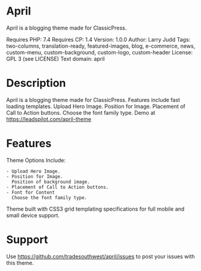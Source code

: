 # April
April is a blogging theme made for ClassicPress.

Requires PHP: 7.4
Requires CP:  1.4
Version:      1.0.0
Author:       Larry Judd
Tags:         two-columns, translation-ready, featured-images, blog, e-commerce, news, custom-menu, custom-background, custom-logo, custom-header
License:      GPL 3 (see LICENSE)
Text domain:  april

# Description
April is a blogging theme made for ClassicPress. Features include fast loading templates. Upload Hero Image. Position for Image. Placement of Call to Action buttons. Choose the font family type. Demo at https://leadspilot.com/april-theme

# Features
Theme Options Include:

    - Upload Hero Image.
    - Position for Image.
      Position of background image.
    - Placement of Call to Action buttons.
    - Font for Content
      Choose the font family type.

Theme built with CSS3 grid templating specifications for full mobile and small device support.

# Support
Use https://github.com/tradesouthwest/april/issues to post your issues with this theme.
